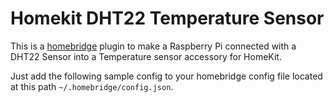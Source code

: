 # Homekit DHT22 Temperature Sensor

This is a [homebridge](https://github.com/nfarina/homebridge) plugin to make a Raspberry Pi connected with a DHT22 Sensor into a Temperature sensor accessory for HomeKit.

Just add the following sample config to your homebridge config file located at this path `~/.homebridge/config.json`.
